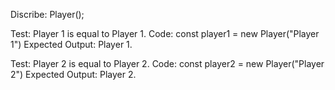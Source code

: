 Discribe: Player();

Test: Player 1 is equal to Player 1.
Code: 
const player1 = new Player("Player 1")
Expected Output: Player 1.

Test: Player 2 is equal to Player 2.
Code: 
const player2 = new Player("Player 2")
Expected Output: Player 2.









<!-- test: "if we seclect a player it will display the corect player"
code: funcion Player {
    this.pL1 = player1
    this.pL2 = player2
}
expected output: "will be when we select a player it will display player 1 as player 1." -->